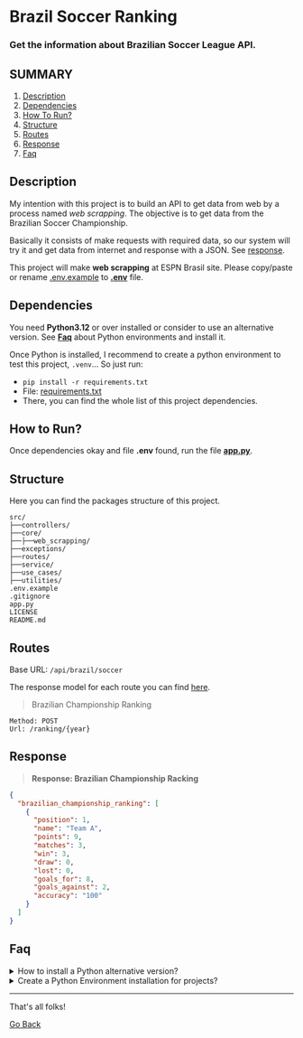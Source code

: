 # Brazil Soccer Ranking

###  Get the information about Brazilian Soccer League API.

## SUMMARY

1. [Description](#description)
2. [Dependencies](#dependencies)
3. [How To Run?]()
4. [Structure](#structure)
5. [Routes](#routes)
6. [Response](#response)
7. [Faq](#faq)

## Description
My intention with this project is to build an API to get data from web by a process named *web scrapping*. The objective is to get data from the Brazilian Soccer Championship.

Basically it consists of make requests with required data, so our system will try it and get data from internet and response with a JSON. See [response](#response).

This project will make **web scrapping** at ESPN Brasil site. Please copy/paste or rename [.env.example](/.env.example) to [**.env**](/.env) file.

## Dependencies
You need **Python3.12** or over installed or consider to use an alternative version. See [**Faq**](#faq) about Python environments and install it.

Once Python is installed, I recommend to create a python environment to test this project, `.venv`... So just run:

* `pip install -r requirements.txt`
* File: [requirements.txt]()
* There, you can find the whole list of this project dependencies.

## How to Run?
Once dependencies okay and file **.env** found, run the file [**app.py**](/app.py).

## Structure
Here you can find the packages structure of this project.

```text
src/
├──controllers/
├──core/
├──├──web_scrapping/
├──exceptions/
├──routes/
├──service/
├──use_cases/
├──utilities/
.env.example
.gitignore
app.py
LICENSE
README.md
```

## Routes
Base URL: `/api/brazil/soccer`

The response model for each route you can find [here](#response).

> Brazilian Championship Ranking

```
Method: POST
Url: /ranking/{year}
```

## Response
> **Response: Brazilian Championship Racking**
```json
{
  "brazilian_championship_ranking": [
    {
      "position": 1,
      "name": "Team A",
      "points": 9,
      "matches": 3,
      "win": 3,
      "draw": 0,
      "lost": 0,
      "goals_for": 8,
      "goals_against": 2,
      "accuracy": "100"
    }
  ]
}
```

## Faq

<details>
    <summary>How to install a Python alternative version?</summary>
    <p>
        First, install PyEnv, access <a href="https://github.com/pyenv/pyenv" target="_blank">pyenv repository</a> and follow instructions.
    </p>
    <p>
        Once PyEnv installed, just type: <code>pyenv install 3.x.x</code> where 3.x.x represents a version number.
    </p>
    <p>
        Example: <code>pyenv install 3.12</code>
    </p>
    <p>
        Make it global? Type: <code>pyenv global version</code>
    </p>
</details>

<details>
    <summary>
        Create a Python Environment installation for projects?
    </summary>
    <p>
        PyCharm: you can create it using the IDE GUI to generate local python venvs.
    </p>
    <p>
        Command line: <code>python -m venv tutorial-env</code> where "tutorial-env" is it name. By conversion, I suggest you name it as <code>.venv</code>
    </p>
    <p>
        For more information, access the <a href="https://docs.python.org/pt-br/3.12/tutorial/venv.html" target="_blank">documentation</a>.
    </p>
</details>

---
That's all folks!

[Go Back](#brazil-soccer-ranking)
